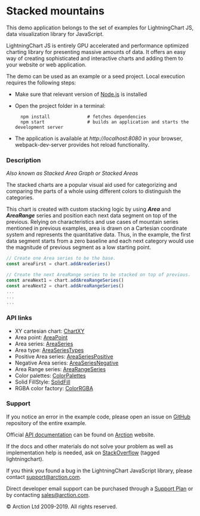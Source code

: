 # Stacked mountains

This demo application belongs to the set of examples for LightningChart JS, data visualization library for JavaScript.

LightningChart JS is entirely GPU accelerated and performance optimized charting library for presenting massive amounts of data. It offers an easy way of creating sophisticated and interactive charts and adding them to your website or web application.

The demo can be used as an example or a seed project. Local execution requires the following steps:

- Make sure that relevant version of [Node.js](https://nodejs.org/en/download/) is installed
- Open the project folder in a terminal:

        npm install              # fetches dependencies
        npm start                # builds an application and starts the development server

- The application is available at *http://localhost:8080* in your browser, webpack-dev-server provides hot reload functionality.

### Description 

*Also known as Stacked Area Graph or Stacked Areas*

The stacked charts are a popular visual aid used for categorizing and comparing the parts of a whole using different colors to distinguish the categories.

This chart is created with custom stacking logic by using ***Area*** and ***AreaRange*** series and position each next data segment on top of the previous. Relying on characteristics and use cases of mountain series mentioned in previous examples, area is drawn on a Cartesian coordinate system and represents the quantitative data. Thus, in the example, the first data segment starts from a zero baseline and each next category would use the magnitude of previous segment as a low starting point.

```javascript
// Create one Area series to be the base.
const areaFirst = chart.addAreaSeries()

// Create the next AreaRange series to be stacked on top of previous.
const areaNext1 = chart.addAreaRangeSeries()
const areaNext2 = chart.addAreaRangeSeries()
...
...
...
```

### API links

* XY cartesian chart: [ChartXY][]
* Area point: [AreaPoint][]
* Area series: [AreaSeries][]
* Area type: [AreaSeriesTypes][]
* Positive Area series: [AreaSeriesPositive][]
* Negative Area series: [AreaSeriesNegative][]
* Area Range series: [AreaRangeSeries][]
* Color palettes: [ColorPalettes][]
* Solid FillStyle: [SolidFill][]
* RGBA color factory: [ColorRGBA][]


### Support

If you notice an error in the example code, please open an issue on [GitHub][0] repository of the entire example.

Official [API documentation][1] can be found on [Arction][2] website.

If the docs and other materials do not solve your problem as well as implementation help is needed, ask on [StackOverflow][3] (tagged lightningchart).

If you think you found a bug in the LightningChart JavaScript library, please contact support@arction.com.

Direct developer email support can be purchased through a [Support Plan][4] or by contacting sales@arction.com.

© Arction Ltd 2009-2019. All rights reserved.

[0]: https://github.com/Arction/
[1]: https://www.arction.com/lightningchart-js-api-documentation/
[2]: https://www.arction.com
[3]: https://stackoverflow.com/questions/tagged/lightningchart
[4]: https://www.arction.com/support-services/

[AreaPoint]: https://www.arction.com/lightningchart-js-api-documentation/v1.1.0/interfaces/areapoint.html
[AreaRangeSeries]: https://www.arction.com/lightningchart-js-api-documentation/v1.1.0/classes/arearangeseries.html
[AreaSeries]: https://www.arction.com/lightningchart-js-api-documentation/v1.1.0/classes/chartxy.html#addareaseries
[AreaSeriesNegative]: https://www.arction.com/lightningchart-js-api-documentation/v1.1.0/classes/areaseriesnegative.html
[AreaSeriesPositive]: https://www.arction.com/lightningchart-js-api-documentation/v1.1.0/classes/areaseriespositive.html
[AreaSeriesTypes]: https://www.arction.com/lightningchart-js-api-documentation/v1.1.0/globals.html#areaseriestypes
[ChartXY]: https://www.arction.com/lightningchart-js-api-documentation/v1.1.0/classes/chartxy.html
[ColorPalettes]: https://www.arction.com/lightningchart-js-api-documentation/v1.1.0/globals.html#colorpalettes
[ColorRGBA]: https://www.arction.com/lightningchart-js-api-documentation/v1.1.0/globals.html#colorrgba
[SolidFill]: https://www.arction.com/lightningchart-js-api-documentation/v1.1.0/classes/solidfill.html